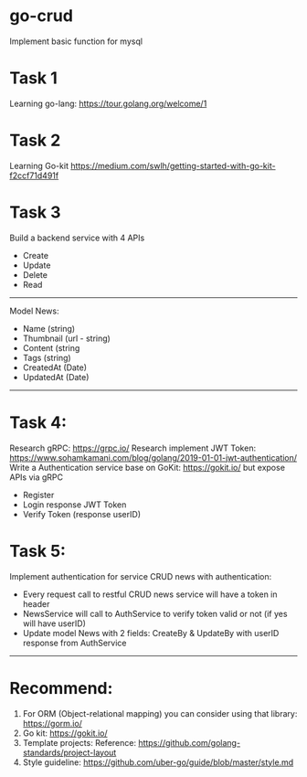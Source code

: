 # go-crud
Implement basic function for mysql

# Task 1
Learning go-lang: https://tour.golang.org/welcome/1

# Task 2
Learning Go-kit https://medium.com/swlh/getting-started-with-go-kit-f2ccf71d491f

# Task 3
Build a backend service with 4 APIs 
+ Create
+ Update
+ Delete 
+ Read

---
Model News:
 + Name (string)
 + Thumbnail (url - string)
 + Content (string
 + Tags (string)
 + CreatedAt (Date)
 + UpdatedAt (Date)
---

# Task 4:
Research gRPC: https://grpc.io/
Research implement JWT Token: https://www.sohamkamani.com/blog/golang/2019-01-01-jwt-authentication/
Write a Authentication service base on GoKit: https://gokit.io/ but expose APIs via gRPC
 + Register
 + Login response JWT Token
 + Verify Token (response userID)

# Task 5:
Implement authentication for service CRUD news with authentication:
 + Every request call to restful CRUD news service will have a token in header
 + NewsService will call to AuthService to verify token valid or not (if yes will have userID)
 +  Update model News with 2 fields: CreateBy & UpdateBy with userID response from AuthService

---
# Recommend:
1. For ORM (Object-relational mapping) you can consider using that library: https://gorm.io/
2. Go kit: https://gokit.io/
3. Template projects: Reference: https://github.com/golang-standards/project-layout
4. Style guideline: https://github.com/uber-go/guide/blob/master/style.md

